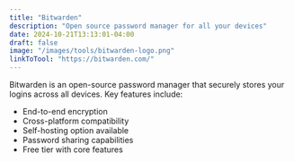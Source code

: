 ```yaml
---
title: "Bitwarden"
description: "Open source password manager for all your devices"
date: 2024-10-21T13:13:01-04:00
draft: false
image: "/images/tools/bitwarden-logo.png"
linkToTool: "https://bitwarden.com/"
---
```


Bitwarden is an open-source password manager that securely stores your logins across all devices. Key features include:
- End-to-end encryption
- Cross-platform compatibility
- Self-hosting option available
- Password sharing capabilities
- Free tier with core features
